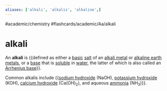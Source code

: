 ```yaml
---
aliases: ['alkali', 'alkalis', 'alkaline',]
---
```


#academic/chemistry #flashcards/academic/Aa/alkali

# alkali

An __alkali__ is {{defined as either a [basic](base%20(chemistry).md) [salt](salt%20(chemistry).md) of an [alkali metal](alkali%20metal.md) or [alkaline earth metals](alkaline%20earth%20metal.md), or a [base](base%20(chemistry).md) that is [soluble](solubility.md) in [water](water.md), the latter of which is also called an [Arrhenius base](base%20(chemistry).md#Arrhenius%20base)}}. <!--SR:!2023-03-30,3,250-->

Common alkalis include {{[sodium hydroxide](sodium%20hydroxide.md) (NaOH), [potassium hydroxide](potassium%20hydroxide.md) (KOH), [calcium hydroxide](calcium%20hydroxide.md) (Ca(OH)<sub>2</sub>), and aqueous [ammonia](ammonia.md) (NH<sub>3</sub>)}}. <!--SR:!2023-03-30,3,250-->
